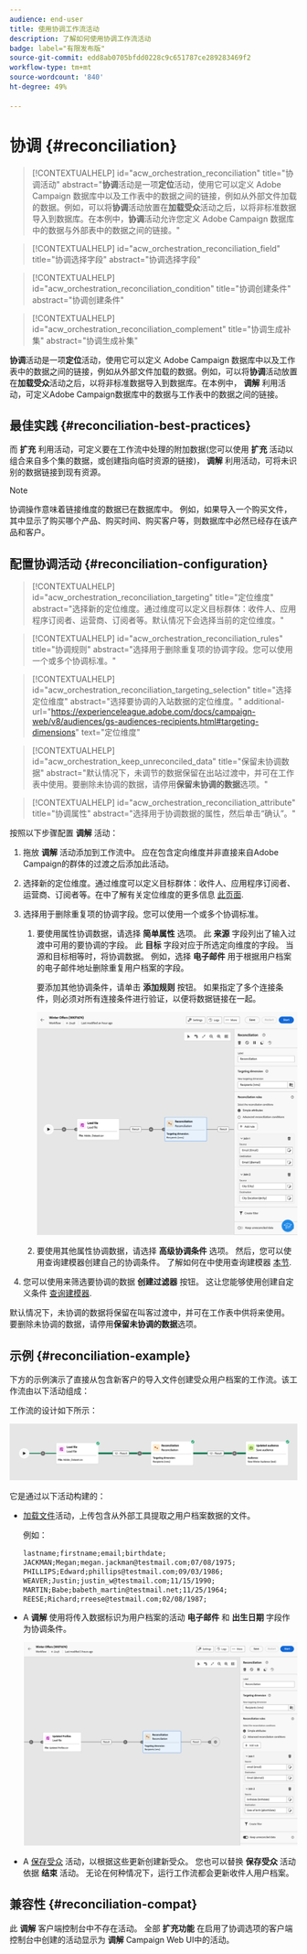 ```yaml
---
audience: end-user
title: 使用协调工作流活动
description: 了解如何使用协调工作流活动
badge: label="有限发布版"
source-git-commit: edd8ab0705bfdd0228c9c651787ce289283469f2
workflow-type: tm+mt
source-wordcount: '840'
ht-degree: 49%

---
```


# 协调 {#reconciliation}

>[!CONTEXTUALHELP]
>id="acw_orchestration_reconciliation"
>title="协调活动"
>abstract="**协调**&#x200B;活动是一项&#x200B;**定位**&#x200B;活动，使用它可以定义 Adobe Campaign 数据库中以及工作表中的数据之间的链接，例如从外部文件加载的数据。例如，可以将&#x200B;**协调**&#x200B;活动放置在&#x200B;**加载受众**&#x200B;活动之后，以将非标准数据导入到数据库。在本例中，**协调**&#x200B;活动允许您定义 Adobe Campaign 数据库中的数据与外部表中的数据之间的链接。"


>[!CONTEXTUALHELP]
>id="acw_orchestration_reconciliation_field"
>title="协调选择字段"
>abstract="协调选择字段"


>[!CONTEXTUALHELP]
>id="acw_orchestration_reconciliation_condition"
>title="协调创建条件"
>abstract="协调创建条件"

>[!CONTEXTUALHELP]
>id="acw_orchestration_reconciliation_complement"
>title="协调生成补集"
>abstract="协调生成补集"



**协调**&#x200B;活动是一项&#x200B;**定位**&#x200B;活动，使用它可以定义 Adobe Campaign 数据库中以及工作表中的数据之间的链接，例如从外部文件加载的数据。例如，可以将&#x200B;**协调**&#x200B;活动放置在&#x200B;**加载受众**&#x200B;活动之后，以将非标准数据导入到数据库。在本例中， **调解** 利用活动，可定义Adobe Campaign数据库中的数据与工作表中的数据之间的链接。


## 最佳实践 {#reconciliation-best-practices}

而 **扩充** 利用活动，可定义要在工作流中处理的附加数据(您可以使用 **扩充** 活动以组合来自多个集的数据，或创建指向临时资源的链接)， **调解** 利用活动，可将未识别的数据链接到现有资源。

>[!NOTE]
>协调操作意味着链接维度的数据已在数据库中。  例如，如果导入一个购买文件，其中显示了购买哪个产品、购买时间、购买客户等，则数据库中必然已经存在该产品和客户。
>

## 配置协调活动 {#reconciliation-configuration}


>[!CONTEXTUALHELP]
>id="acw_orchestration_reconciliation_targeting"
>title="定位维度"
>abstract="选择新的定位维度。通过维度可以定义目标群体：收件人、应用程序订阅者、运营商、订阅者等。默认情况下会选择当前的定位维度。"

>[!CONTEXTUALHELP]
>id="acw_orchestration_reconciliation_rules"
>title="协调规则"
>abstract="选择用于删除重复项的协调字段。您可以使用一个或多个协调标准。"

>[!CONTEXTUALHELP]
>id="acw_orchestration_reconciliation_targeting_selection"
>title="选择定位维度"
>abstract="选择要协调的入站数据的定位维度。"
>additional-url="https://experienceleague.adobe.com/docs/campaign-web/v8/audiences/gs-audiences-recipients.html#targeting-dimensions" text="定位维度"

>[!CONTEXTUALHELP]
>id="acw_orchestration_keep_unreconciled_data"
>title="保留未协调数据"
>abstract="默认情况下，未调节的数据保留在出站过渡中，并可在工作表中使用。要删除未协调的数据，请停用&#x200B;**保留未协调的数据**&#x200B;选项。"


>[!CONTEXTUALHELP]
>id="acw_orchestration_reconciliation_attribute"
>title="协调属性"
>abstract="选择用于协调数据的属性，然后单击“确认”。"

按照以下步骤配置 **调解** 活动：

1. 拖放 **调解** 活动添加到工作流中。 应在包含定向维度并非直接来自Adobe Campaign的群体的过渡之后添加此活动。

1. 选择新的定位维度。通过维度可以定义目标群体：收件人、应用程序订阅者、运营商、订阅者等。在中了解有关定位维度的更多信息 [此页面](../../audience/about-recipients.md#targeting-dimensions).

1. 选择用于删除重复项的协调字段。您可以使用一个或多个协调标准。

   1. 要使用属性协调数据，请选择 **简单属性** 选项。 此 **来源** 字段列出了输入过渡中可用的要协调的字段。 此 **目标** 字段对应于所选定向维度的字段。 当源和目标相等时，将协调数据。 例如，选择 **电子邮件** 用于根据用户档案的电子邮件地址删除重复用户档案的字段。

      要添加其他协调条件，请单击 **添加规则** 按钮。 如果指定了多个连接条件，则必须对所有连接条件进行验证，以便将数据链接在一起。

      ![](../assets/workflow-reconciliation-criteria.png)

   1. 要使用其他属性协调数据，请选择 **高级协调条件** 选项。 然后，您可以使用查询建模器创建自己的协调条件。 了解如何在中使用查询建模器 [本节](../../query/query-modeler-overview.md).

1. 您可以使用来筛选要协调的数据 **创建过滤器** 按钮。 这让您能够使用创建自定义条件 [查询建模器](../../query/query-modeler-overview.md).

默认情况下，未协调的数据将保留在叫客过渡中，并可在工作表中供将来使用。 要删除未协调的数据，请停用&#x200B;**保留未协调的数据**&#x200B;选项。

## 示例 {#reconciliation-example}

下方的示例演示了直接从包含新客户的导入文件创建受众用户档案的工作流。该工作流由以下活动组成：

工作流的设计如下所示：

![](../assets/workflow-reconciliation-sample-1.0.png)


它是通过以下活动构建的：

* [加载文件](load-file.md)活动，上传包含从外部工具提取之用户档案数据的文件。

  例如：

  ```
  lastname;firstname;email;birthdate;
  JACKMAN;Megan;megan.jackman@testmail.com;07/08/1975;
  PHILLIPS;Edward;phillips@testmail.com;09/03/1986;
  WEAVER;Justin;justin_w@testmail.com;11/15/1990;
  MARTIN;Babe;babeth_martin@testmail.net;11/25/1964;
  REESE;Richard;rreese@testmail.com;02/08/1987;
  ```

* A **调解** 使用将传入数据标识为用户档案的活动 **电子邮件** 和 **出生日期** 字段作为协调条件。

  ![](../assets/workflow-reconciliation-sample-1.1.png)

* A [保存受众](save-audience.md) 活动，以根据这些更新创建新受众。 您也可以替换 **保存受众** 活动依据 **结束** 活动。 无论在何种情况下，运行工作流都会更新收件人用户档案。


## 兼容性 {#reconciliation-compat}

此 **调解** 客户端控制台中不存在活动。 全部 **扩充功能** 在启用了协调选项的客户端控制台中创建的活动显示为 **调解** Campaign Web UI中的活动。
